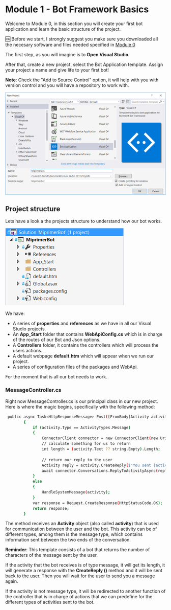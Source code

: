 # Module 1 - Bot Framework Basics

Welcome to Module 0, in this section you will create your first bot application and learn the basic structure of the project.

:sos: Before we start, I strongly suggest you make sure you downloaded all the necesary software and files needed specified in [Module 0](https://github.com/DanyStinson/BigBotTheory/tree/master/Modules/Module-0)

The first step, as you will imagine is to **Open Visual Studio**.

After that, create a new project, select the Bot Application template. Assign your project a name and give life to your first bot! 

**Note**: Check the "Add to Source Control" option, it will help with you with version control and you will have a repository to work with.

![](../../images/mod1_1.png)
## Project structure

Lets have a look a the projects structure to understand how our bot works.

![](../../images/mod1_2.png)

We have: 
- A series of **properties** and **references** as we have in all our Visual Studio projects. 
- An **App_Start** folder that contains **WebApiConfig.cs** which is in charge of the routes of our Bot and Json options.
- A **Controllers** folder, it contains the controllers which will process the users actions.
- A default webpage **default.htm** which will appear when we run our project.
- A series of configuration files of the packages and WebApi.

For the moment that is all our bot needs to work. 

### **MessageController.cs**
Right now MessageController.cs is our principal class in our new project. Here is where the magic begins, specifically with the following method:

```sh
 public async Task<HttpResponseMessage> Post([FromBody]Activity activity)
        {
            if (activity.Type == ActivityTypes.Message)
            {
                ConnectorClient connector = new ConnectorClient(new Uri(activity.ServiceUrl));
                // calculate something for us to return
                int length = (activity.Text ?? string.Empty).Length;

                // return our reply to the user
                Activity reply = activity.CreateReply($"You sent {activity.Text} which was {length} characters");
                await connector.Conversations.ReplyToActivityAsync(reply);
            }
            else
            {
                HandleSystemMessage(activity);
            }
            var response = Request.CreateResponse(HttpStatusCode.OK);
            return response;
        }
``` 


The method receives an **Activity** object (also called **activity**) that is used for communication between the user and the bot. This activity can be of different types, among them is the message type, which contains information sent between the two ends of the conversation.

**Reminder**: This template consists of a bot that returns the number of characters of the message sent by the user.

If the activity that the bot receives is of type message, it will get its length, it will generate a response with the **CreateReply ()** method and it will be sent back to the user. Then you will wait for the user to send you a message again.

If the activity is not message type, it will be redirected to another function of the controller that is in charge of actions that we can predefine for the different types of activities sent to the bot.